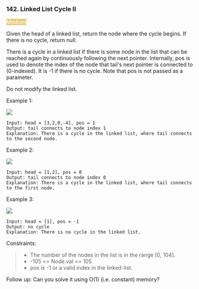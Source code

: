 <h3>142. Linked List Cycle II</h3>

<span style="background-color:e6cb78; color:white">Medium</span>

Given the head of a linked list, return the node where the cycle begins. If there is no cycle, return null.

There is a cycle in a linked list if there is some node in the list that can be reached again by continuously following the next pointer. Internally, pos is used to denote the index of the node that tail's next pointer is connected to (0-indexed). It is -1 if there is no cycle. Note that pos is not passed as a parameter.

Do not modify the linked list.



Example 1:

![](https://assets.leetcode.com/uploads/2018/12/07/circularlinkedlist.png)

    Input: head = [3,2,0,-4], pos = 1
    Output: tail connects to node index 1
    Explanation: There is a cycle in the linked list, where tail connects to the second node.

Example 2:

![](https://assets.leetcode.com/uploads/2018/12/07/circularlinkedlist_test2.png)

    Input: head = [1,2], pos = 0
    Output: tail connects to node index 0
    Explanation: There is a cycle in the linked list, where tail connects to the first node.

Example 3:

![](https://assets.leetcode.com/uploads/2018/12/07/circularlinkedlist_test3.png)

    Input: head = [1], pos = -1
    Output: no cycle
    Explanation: There is no cycle in the linked list.



Constraints:

> - The number of the nodes in the list is in the range [0, 104].
> - -105 <= Node.val <= 105
> - pos is -1 or a valid index in the linked-list.



Follow up: Can you solve it using O(1) (i.e. constant) memory?
